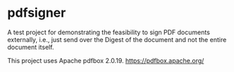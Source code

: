 # pdfsigner

A test project for demonstrating the feasibility to sign PDF documents externally, i.e., just send over the Digest of the document and not the entire document itself.

This project uses Apache pdfbox 2.0.19. https://pdfbox.apache.org/


